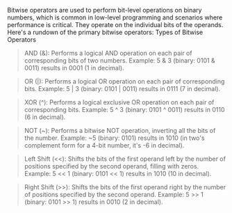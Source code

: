 Bitwise operators are used to perform bit-level operations on binary numbers, which is common in low-level programming and scenarios where performance is critical. They operate on the individual bits of the operands. Here's a rundown of the primary bitwise operators:
Types of Bitwise Operators

>AND (&):
    Performs a logical AND operation on each pair of corresponding bits of two numbers.
    Example: 5 & 3 (binary: 0101 & 0011) results in 0001 (1 in decimal).

>OR (|):
    Performs a logical OR operation on each pair of corresponding bits.
    Example: 5 | 3 (binary: 0101 | 0011) results in 0111 (7 in decimal).

>XOR (^):
    Performs a logical exclusive OR operation on each pair of corresponding bits.
    Example: 5 ^ 3 (binary: 0101 ^ 0011) results in 0110 (6 in decimal).

>NOT (~):
    Performs a bitwise NOT operation, inverting all the bits of the number.
    Example: ~5 (binary: 0101) results in 1010 (in two's complement form for a 4-bit number, it's -6 in decimal).

>Left Shift (<<):
    Shifts the bits of the first operand left by the number of positions specified by the second operand, filling with zeros.
    Example: 5 << 1 (binary: 0101 << 1) results in 1010 (10 in decimal).

>Right Shift (>>):
    Shifts the bits of the first operand right by the number of positions specified by the second operand.
    Example: 5 >> 1 (binary: 0101 >> 1) results in 0010 (2 in decimal).